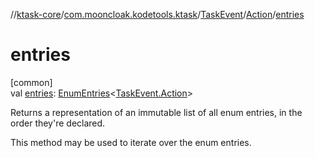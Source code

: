 //[ktask-core](../../../../index.md)/[com.mooncloak.kodetools.ktask](../../index.md)/[TaskEvent](../index.md)/[Action](index.md)/[entries](entries.md)

# entries

[common]\
val [entries](entries.md): [EnumEntries](https://kotlinlang.org/api/core/kotlin-stdlib/kotlin.enums/-enum-entries/index.html)&lt;[TaskEvent.Action](index.md)&gt;

Returns a representation of an immutable list of all enum entries, in the order they're declared.

This method may be used to iterate over the enum entries.
